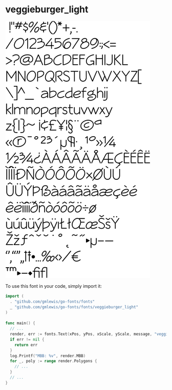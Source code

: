 # veggieburger_light

![veggieburger_light](veggieburger_light.png)

To use this font in your code, simply import it:

```go
import (
  . "github.com/gmlewis/go-fonts/fonts"
  _ "github.com/gmlewis/go-fonts/fonts/veggieburger_light"
)

func main() {
  // ...
  render, err := fonts.Text(xPos, yPos, xScale, yScale, message, "veggieburger_light", Center)
  if err != nil {
    return err
  }
  log.Printf("MBB: %v", render.MBB)
  for _, poly := range render.Polygons {
    // ...
  }
  // ...
}
```
